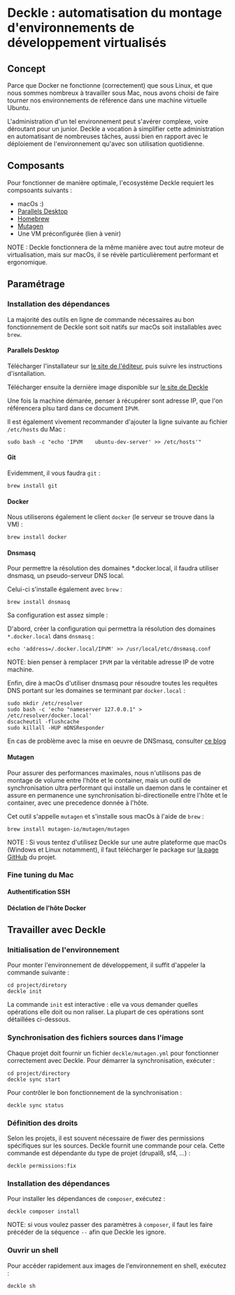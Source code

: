 # Deckle : automatisation du montage d'environnements de développement virtualisés

## Concept

Parce que Docker ne fonctionne (correctement) que sous Linux, et que nous sommes nombreux à travailler sous Mac,
nous avons choisi de faire tourner nos environnements de référence dans une machine virtuelle Ubuntu.

L'administration d'un tel environnement peut s'avérer complexe, voire déroutant pour un junior. Deckle a vocation
à simplifier cette administration en automatisant de nombreuses tâches, aussi bien en rapport avec le 
 déploiement de l'environnement qu'avec son utilisation quotidienne.  


## Composants

Pour fonctionner de manière optimale, l'ecosystème Deckle requiert les compsoants suivants :

 - macOs :)
 - [Parallels Desktop](http://www.parallels.com)
 - [Homebrew](http://www.homebrew.com)
 - [Mutagen](http://www.mutagen.io)
 - Une VM préconfigurée (lien à venir)     

NOTE : Deckle fonctionnera de la même manière avec tout autre moteur de virtualisation, mais sur macOs, il se révèle 
particulièrement performant et ergonomique.

## Paramétrage

### Installation des dépendances

La majorité des outils en ligne de commande nécessaires au bon fonctionnement de Deckle sont soit natifs 
sur macOs soit installables avec `brew`.

#### Parallels Desktop

Télécharger l'installateur sur [le site de l'éditeur](http://www.parallels.com), puis suivre les instructions 
d'isntallation.

Télécharger ensuite la dernière image disponible sur [le site de Deckle](https://deckle.io/images/paralles/desckle-latest.pvm)

Une fois la machine démarée, penser à récupérer sont adresse IP, que l'on référencera plsu tard dans ce document `IPVM`.

Il est également vivement recommander d'ajouter la ligne suivante au fichier `/etc/hosts` du Mac :

```shell script
sudo bash -c "echo 'IPVM    ubuntu-dev-server' >> /etc/hosts'"
```

#### Git

Evidemment, il vous faudra `git` :

```shell script
brew install git
```
#### Docker

Nous utiliserons également le client `docker` (le serveur se trouve dans la VM) :

```shell script
brew install docker
```


#### Dnsmasq

Pour permettre la résolution des domaines *.docker.local, il faudra utiliser dnsmasq, un pseudo-serveur DNS local.

Celui-ci s'installe également avec `brew` :

```shell script
brew install dnsmasq
```

Sa configuration est assez simple :

D'abord, créer la configuration qui permettra la résolution des domaines `*.docker.local` dans `dnsmasq` :

```shell script
echo 'address=/.docker.local/IPVM' >> /usr/local/etc/dnsmasq.conf
```  

NOTE: bien penser à remplacer `IPVM` par la véritable adresse IP de votre machine.

Enfin, dire à macOs d'utiliser dnsmasq pour résoudre toutes les requêtes DNS portant sur les domaines se terminant 
par `docker.local` :

```shell script
sudo mkdir /etc/resolver
sudo bash -c 'echo "nameserver 127.0.0.1" > /etc/resolver/docker.local'
dscacheutil -flushcache
sudo killall -HUP mDNSResponder
``` 

En cas de problème avec la mise en oeuvre de DNSmasq, consulter [ce blog](https://www.stevenrombauts.be/2018/01/use-dnsmasq-instead-of-etc-hosts/#configure-as-default-dns-resolver-in-macos)

#### Mutagen

Pour assurer des performances maximales, nous n'utilisons pas de montage de volume entre l'hôte et le container, mais un 
outil de synchronisation ultra performant qui installe un daemon dans le container et assure en permanence une synchronisation
bi-directionelle entre l'hôte et le container, avec une precedence donnée à l'hôte.

Cet outil s'appelle `mutagen` et s'installe sous macOs à l'aide de `brew` :

```shell script
brew install mutagen-io/mutagen/mutagen
```  

NOTE : Si vous tentez d'utilisez Deckle sur une autre plateforme que macOs (Windows et Linux notamment), il faut télécharger le package sur [la page GitHub](https://github.com/mutagen-io/mutagen/releases) du projet.

### Fine tuning du Mac

#### Authentification SSH

#### Déclation de l'hôte Docker


## Travailler avec Deckle

### Initialisation de l'environnement

Pour monter l'environnement de développement, il suffit d'appeler la commande suivante :

```shell script
cd project/diretory
deckle init
```

La commande `init` est interactive : elle va vous demander quelles opérations elle doit ou non raliser. La 
plupart de ces opérations sont détaillées ci-dessous.

### Synchronisation des fichiers sources dans l'image

Chaque projet doit fournir un fichier `deckle/mutagen.yml` pour fonctionner correctement avec Deckle. Pour démarrer la
synchronisation, exécuter :

````shell script
cd project/directory
deckle sync start
````

Pour contrôler le bon fonctionnement de la synchronisation :

```shell script
deckle sync status
```

### Définition des droits


Selon les projets, il est souvent nécessaire de fiwer des permissions spécifiques sur les sources. Deckle
fournit une commande pour cela. Cette commande est dépendante du type de projet (drupal8, sf4, ...) :  

```shell script
deckle permissions:fix
```

### Installation des dépendances


Pour installer les dépendances de `composer`, exécutez :

```shell script
deckle composer install
```

NOTE: si vous voulez passer des paramètres à `composer`, il faut les faire précéder de la séquence `--` afin
que Deckle les ignore.  

### Ouvrir un shell

Pour accéder rapidement aux images de l'environnement en shell, exécutez :

```shell script
deckle sh
```
